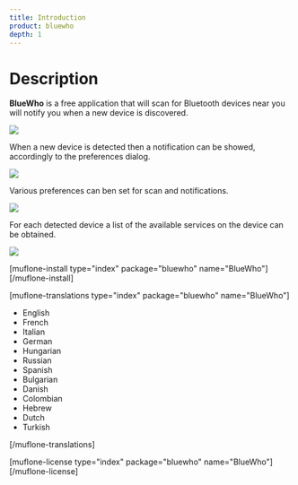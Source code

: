 ```yaml
---
title: Introduction
product: bluewho
depth: 1
---
```


# Description

**BlueWho** is a free application that will scan for Bluetooth devices near you will notify you when a new device is discovered.

![](/resources/bluewho/archive/latest/english/main.png?classes=center)

When a new device is detected then a notification can be showed, accordingly to the preferences dialog.

![](/resources/bluewho/archive/latest/english/notification.png?classes=center)

Various preferences can ben set for scan and notifications.

![](/resources/bluewho/archive/latest/english/preferences.png?classes=center)

For each detected device a list of the available services on the device can be obtained.

![](/resources/bluewho/archive/latest/english/services.png?classes=center)

[muflone-install type="index" package="bluewho" name="BlueWho"][/muflone-install]

[muflone-translations type="index" package="bluewho" name="BlueWho"]
* English
* French
* Italian
* German
* Hungarian
* Russian
* Spanish
* Bulgarian
* Danish
* Colombian
* Hebrew
* Dutch
* Turkish

[/muflone-translations]

[muflone-license type="index" package="bluewho" name="BlueWho"][/muflone-license]
